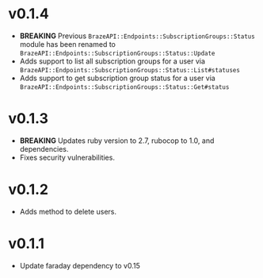 # v0.1.4

- **BREAKING** Previous `BrazeAPI::Endpoints::SubscriptionGroups::Status` module has been renamed to `BrazeAPI::Endpoints::SubscriptionGroups::Status::Update`
- Adds support to list all subscription groups for a user via `BrazeAPI::Endpoints::SubscriptionGroups::Status::List#statuses`
- Adds support to get subscription group status for a user via `BrazeAPI::Endpoints::SubscriptionGroups::Status::Get#status`

# v0.1.3

- **BREAKING** Updates ruby version to 2.7, rubocop to 1.0, and dependencies.
- Fixes security vulnerabilities.

# v0.1.2

- Adds method to delete users.

# v0.1.1

- Update faraday dependency to v0.15